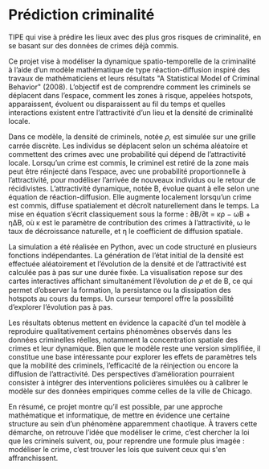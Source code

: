 # Prédiction criminalité
TIPE qui vise à prédire les lieux avec des plus gros risques de criminalité, en se basant sur des données de crimes déjà commis.

  Ce projet vise à modéliser la dynamique spatio-temporelle de la criminalité à l’aide d’un modèle mathématique de type réaction-diffusion inspiré des travaux de mathématiciens et leurs résultats "A Statistical Model of Criminal Behavior" (2008). L’objectif est de comprendre comment les criminels se déplacent dans l’espace, comment les zones à risque, appelées hotspots, apparaissent, évoluent ou disparaissent au fil du temps et quelles interactions existent entre l’attractivité d’un lieu et la densité de criminalité locale.

  Dans ce modèle, la densité de criminels, notée 𝜌, est simulée sur une grille carrée discrète. Les individus se déplacent selon un schéma aléatoire et commettent des crimes avec une probabilité qui dépend de l’attractivité locale. Lorsqu’un crime est commis, le criminel est retiré de la zone mais peut être réinjecté dans l’espace, avec une probabilité proportionnelle à l’attractivité, pour modéliser l’arrivée de nouveaux individus ou le retour de récidivistes. L’attractivité dynamique, notée B, évolue quant à elle selon une équation de réaction-diffusion. Elle augmente localement lorsqu’un crime est commis, diffuse spatialement et décroît naturellement dans le temps. La mise en équation s’écrit classiquement sous la forme :
∂B/∂t = κρ − ωB + ηΔB,
où κ est le paramètre de contribution des crimes à l’attractivité, ω le taux de décroissance naturelle, et η le coefficient de diffusion spatiale.

La simulation a été réalisée en Python, avec un code structuré en plusieurs fonctions indépendantes. La génération de l’état initial de la densité est effectuée aléatoirement et l’évolution de la densité et de l’attractivité est calculée pas à pas sur une durée fixée. La visualisation repose sur des cartes interactives affichant simultanément l’évolution de 𝜌 et de B, ce qui permet d’observer la formation, la persistance ou la dissipation des hotspots au cours du temps. Un curseur temporel offre la possibilité d’explorer l’évolution pas à pas.

Les résultats obtenus mettent en évidence la capacité d’un tel modèle à reproduire qualitativement certains phénomènes observés dans les données criminelles réelles, notamment la concentration spatiale des crimes et leur dynamique. Bien que le modèle reste une version simplifiée, il constitue une base intéressante pour explorer les effets de paramètres tels que la mobilité des criminels, l’efficacité de la réinjection ou encore la diffusion de l’attractivité. Des perspectives d’amélioration pourraient consister à intégrer des interventions policières simulées ou à calibrer le modèle sur des données empiriques comme celles de la ville de Chicago.

En résumé, ce projet montre qu’il est possible, par une approche mathématique et informatique, de mettre en évidence une certaine structure au sein d’un phénomène apparemment chaotique. À travers cette démarche, on retrouve l’idée que modéliser le crime, c’est chercher la loi que les criminels suivent, ou, pour reprendre une formule plus imagée : modéliser le crime, c’est trouver les lois que suivent ceux qui s'en affranchissent.
